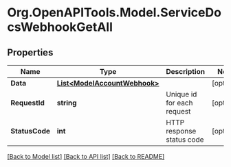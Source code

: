 # Org.OpenAPITools.Model.ServiceDocsWebhookGetAll

## Properties

Name | Type | Description | Notes
------------ | ------------- | ------------- | -------------
**Data** | [**List&lt;ModelAccountWebhook&gt;**](ModelAccountWebhook.md) |  | [optional] 
**RequestId** | **string** | Unique id for each request | [optional] 
**StatusCode** | **int** | HTTP response status code | [optional] 

[[Back to Model list]](../README.md#documentation-for-models) [[Back to API list]](../README.md#documentation-for-api-endpoints) [[Back to README]](../README.md)

